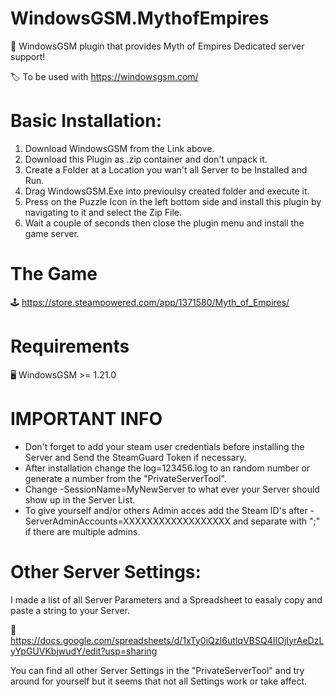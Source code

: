 # WindowsGSM.MythofEmpires
🧩 WindowsGSM plugin that provides Myth of Empires Dedicated server support!

🏷️ To be used with https://windowsgsm.com/ 

# Basic Installation: 
1. Download  WindowsGSM from the Link above.
2. Download this Plugin as .zip container and don't unpack it.
3. Create a Folder at a Location you wan't all Server to be Installed and Run.
4. Drag WindowsGSM.Exe into previoulsy created folder and execute it.
5. Press on the Puzzle Icon in the left bottom side and install this plugin by navigating to it and select the Zip File.
6. Wait a couple of seconds then close the plugin menu and install the game server.

# The Game
🕹️ https://store.steampowered.com/app/1371580/Myth_of_Empires/

# Requirements
🖥️ WindowsGSM >= 1.21.0

# IMPORTANT INFO
- Don't forget to add your steam user credentials before installing the Server and Send the SteamGuard Token if necessary.
- After installation change the log=123456.log to an random number or generate a number from the "PrivateServerTool".
- Change -SessionName=MyNewServer to what ever your Server should show up in the Server List.
- To give yourself and/or others Admin acces add the Steam ID's after -ServerAdminAccounts=XXXXXXXXXXXXXXXXXX and separate with ";" if there are multiple admins.

# Other Server Settings:
I made a list of all Server Parameters and a Spreadsheet to easaly copy and paste a string to your Server.

📄 https://docs.google.com/spreadsheets/d/1xTy0iQzI6utIqVBSQ4IIOjIyrAeDzLyYpGUVKbjwudY/edit?usp=sharing

You can find all other Server Settings in the "PrivateServerTool" and try around for yourself but it seems that not all Settings work or take affect.
